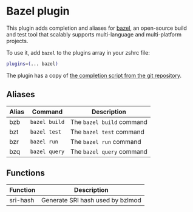 # Bazel plugin

This plugin adds completion and aliases for [bazel](https://bazel.build), an open-source build and test tool that scalably supports multi-language and multi-platform projects.

To use it, add `bazel` to the plugins array in your zshrc file:

```zsh
plugins=(... bazel)
```

The plugin has a copy of [the completion script from the git repository][1].

[1]: https://github.com/bazelbuild/bazel/blob/master/scripts/zsh_completion/_bazel

## Aliases

| Alias   | Command                                | Description                                            |
| ------- | -------------------------------------- | ------------------------------------------------------ |
| bzb     | `bazel build`                          | The `bazel build` command                              |
| bzt     | `bazel test`                           | The `bazel test` command                               |
| bzr     | `bazel run`                            | The `bazel run` command                                |
| bzq     | `bazel query`                          | The `bazel query` command                              |

## Functions

| Function | Description                              |
| -------- | ---------------------------------------- |
| sri-hash  | Generate SRI hash used by bzlmod |
